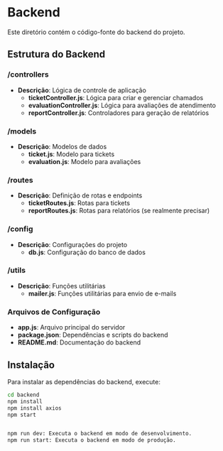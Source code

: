 # Backend

Este diretório contém o código-fonte do backend do projeto.

## Estrutura do Backend

### /controllers
- **Descrição**: Lógica de controle de aplicação
  - **ticketController.js**: Lógica para criar e gerenciar chamados
  - **evaluationController.js**: Lógica para avaliações de atendimento
  - **reportController.js**: Controladores para geração de relatórios

### /models
- **Descrição**: Modelos de dados
  - **ticket.js**: Modelo para tickets
  - **evaluation.js**: Modelo para avaliações

### /routes
- **Descrição**: Definição de rotas e endpoints
  - **ticketRoutes.js**: Rotas para tickets
  - **reportRoutes.js**: Rotas para relatórios (se realmente precisar)

### /config
- **Descrição**: Configurações do projeto
  - **db.js**: Configuração do banco de dados

### /utils
- **Descrição**: Funções utilitárias
  - **mailer.js**: Funções utilitárias para envio de e-mails

### Arquivos de Configuração
- **app.js**: Arquivo principal do servidor
- **package.json**: Dependências e scripts do backend
- **README.md**: Documentação do backend


## Instalação

Para instalar as dependências do backend, execute:

```bash
cd backend
npm install
npm install axios
npm start


npm run dev: Executa o backend em modo de desenvolvimento.
npm run start: Executa o backend em modo de produção.